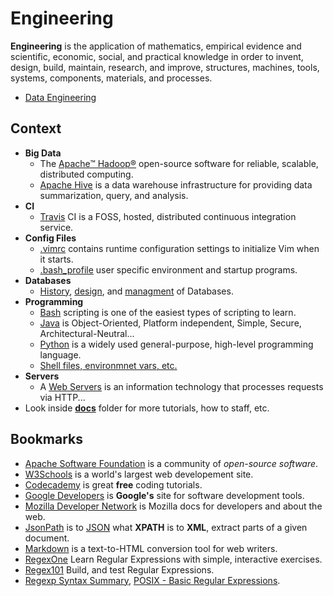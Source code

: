 # Engineering

**Engineering** is  the application of mathematics, empirical evidence and scientific, economic, social, and practical knowledge in order to invent, design, build, maintain, research, and improve, structures, machines, tools, systems, components, materials, and processes.

- [Data Engineering](/docs/data-engineering.md)


## Context

- **Big Data**
  - The [Apache™ Hadoop®](/docs/big-data/hadoop.md) open-source software for reliable, scalable, distributed computing.
  - [Apache Hive](/docs/big-data/hive.md) is a data warehouse infrastructure for providing data summarization, query, and analysis.
- **CI**
  - [Travis](/docs/ci/travis.md) CI is a FOSS, hosted, distributed continuous integration service.
- **Config Files**
  - [.vimrc](/docs/config-files/.vimrc) contains runtime configuration settings to initialize Vim when it starts.
  - [.bash_profile](/src/main/bash/.bash_profile) user specific environment and startup programs.
- **Databases**
  - [History](/docs/databases/database-history.md), [design](/docs/databases/database-design-managment.md), and [managment](/docs/databases/database-design-managment.md) of Databases.
- **Programming**
  - [Bash](/docs/programming/bash.md) scripting is one of the easiest types of scripting to learn.
  - [Java](/docs/programming/java.md) is Object-Oriented, Platform independent, Simple, Secure, Architectural-Neutral...
  - [Python](/docs/programming/python.md) is a widely used general-purpose, high-level programming language.
  - [Shell files, environmnet vars, etc.](/docs/programming/shell.md)
- **Servers** 
  - A [Web Servers](/docs/web/servers.md) is an information technology that processes requests via HTTP...
- Look inside [**docs**](/docs) folder for more tutorials, how to staff, etc.


## Bookmarks

- [Apache Software Foundation](http://www.apache.org/) is a community of *open-source software*.
- [W3Schools](http://www.w3schools.com/) is a world's largest web developement site.
- [Codecademy](https://www.codecademy.com/) is great **free** coding tutorials.
- [Google Developers](https://developers.google.com/) is **Google's** site for software development tools.
- [Mozilla Developer Network](https://developer.mozilla.org) is Mozilla docs for developers and about the web.
- [JsonPath](https://code.google.com/p/json-path/) is to [JSON](http://www.json.org/) what **XPATH** is to **XML**, extract parts of a given document.
- [Markdown](http://daringfireball.net/projects/markdown/) is a text-to-HTML conversion tool for web writers.
- [RegexOne](http://regexone.com/) Learn Regular Expressions with simple, interactive exercises.
- [Regex101](https://regex101.com/) Build, and test Regular Expressions.
- [Regexp Syntax Summary](http://webcache.googleusercontent.com/search?q=cache%3ahttp://www.greenend.org.uk/rjk/2002/06/regexp.html), [POSIX - Basic Regular Expressions](https://en.wikibooks.org/wiki/Regular_Expressions/POSIX_Basic_Regular_Expressions).
